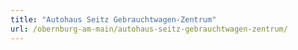 ```yaml
---
title: "Autohaus Seitz Gebrauchtwagen-Zentrum"
url: /obernburg-am-main/autohaus-seitz-gebrauchtwagen-zentrum/
---
```

